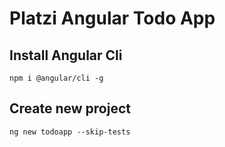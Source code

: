# Platzi Angular Todo App

## Install Angular Cli
```JS
npm i @angular/cli -g
```

## Create new project
```JS
ng new todoapp --skip-tests
```
